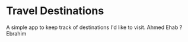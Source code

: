 # Travel Destinations

A simple app to keep track of destinations I'd like to visit.
Ahmed Ehab ?Ebrahim
